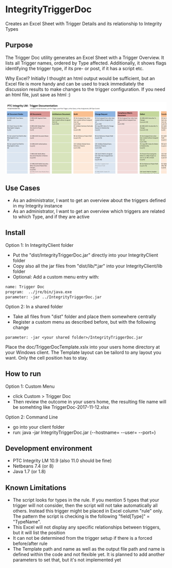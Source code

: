 # IntegrityTriggerDoc
Creates an Excel Sheet with Trigger Details and its relationship to Integrity Types

## Purpose
The Trigger Doc utility generates an Excel Sheet with a Trigger Overview. It lists all Trigger names, ordered by Type affected. Additionally, it shows flags identifying the trigger type, if its pre- or post, if it has a script etc.

Why Excel? Initially I thought an html output would be sufficient, but an Excel file is more handy and can be used to track immediately the discussion results to make changes to the trigger configuration. If you need an html file, just save as html :) 

![TriggerDoc](doc/TriggerDoc.PNG)

## Use Cases
- As an administrator, I want to get an overview about the triggers defined in my Integrity instance
- As an administrator, I want to get an overview which triggers are related to which Type, and if they are active

## Install
Option 1: In IntegrityClient folder
- Put the "dist/IntegrityTriggerDoc.jar" directly into your IntegrityClient folder
- Copy also all the jar files from "dist/lib/*.jar" into your IntegrityClient/lib folder
- Optional: Add a custom menu entry with:
```
name: Trigger Doc
program:  ../jre/bin/java.exe
parameter: -jar ../IntegrityTriggerDoc.jar
```

Option 2: In a shared folder
- Take all files from "dist" folder and place them somewhere centrally
- Register a custom menu as described before, but with the following change
```
parameter: -jar <your shared folder>/IntegrityTriggerDoc.jar
```

Place the doc/TriggerDocTemplate.xslx into your users home directory at your Windows client.
The Template layout can be tailord to any layout you want. Only the cell position has to stay. 

## How to run
Option 1: Custom Menu
- click Custom > Trigger Doc
- Then review the outcome in your users home, the resulting file name will be somehting like TriggerDoc-2017-11-12.xlsx

Option 2: Command Line
- go into your client folder
- run:  java -jar IntegrityTriggerDoc.jar  (--hostname= --user= --port=)

##  Development environment
- PTC Integrity LM 10.9 (also 11.0 should be fine)
- Netbeans 7.4 (or 8)
- Java 1.7 (or 1.8)

## Known Limitations
- The script looks for types in the rule. If you mention 5 types that your trigger will not consider, then the script will not take automatically all others. Instead this trigger might be placed in Excel column "rule" only. The pattern the script is checking is the following "field\[Type\]" = "TypeName".
- This Excel will not display any specific relationships between triggers, but it will list the position
- It can not be determined from the trigger setup if there is a forced before/after rule
- The Template path and name as well as the output file path and name is defined within the code and not flexible yet. It is planned to add another parameters to set that, but it's not implemented yet 
